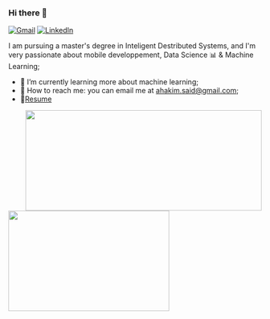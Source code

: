 ### Hi there 👋

[![Gmail](https://img.shields.io/badge/Gmail-D14836?style=for-the-badge&logo=gmail&logoColor=white&link=mailto:ahakim.said@gmail.com)](mailto:ahakim.said@gmail.com)
[![LinkedIn](https://img.shields.io/badge/-LinkedIn-0077B5?style=for-the-badge&logo=LinkedIn&logoColor=white)](https://www.linkedin.com/in/saidahakim21/)


I am pursuing a master's degree in Inteligent Destributed Systems, and I'm very passionate about mobile developpement, Data Science 📊 & Machine Learning;

- 🌱 I’m currently learning more about machine learning; 
- 💬 How to reach me: you can email me at ahakim.said@gmail.com;
- 📝[Resume]()


<p float="left">
  <img align="right" src ="https://github-readme-stats.vercel.app/api?username=saidahakim21&show_icons=true&theme=onedark&show_icons=true&count_private=true" width="470" height="200">
  <img align="left" src ="https://github-readme-stats.vercel.app/api/top-langs/?username=saidahakim21&layout=compact&hide_border=true&hide=jupyter%20notebook&langs_count=9&theme=onedark" width="320" height="200">
</p>
